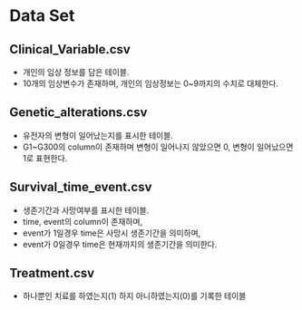 # Data Set

## Clinical_Variable.csv
- 개인의 임상 정보를 담은 테이블.
- 10개의 임상변수가 존재하며, 개인의 임상정보는 0~9까지의 수치로 대체한다.

## Genetic_alterations.csv
- 유전자의 변형이 일어났는지를 표시한 테이블.
- G1~G300의 column이 존재하며 변형이 일어나지 않았으면 0, 변형이 일어났으면 1로 표현한다. 

## Survival_time_event.csv
- 생존기간과 사망여부를 표시한 테이블.
- time, event의 column이 존재하며,
- event가 1일경우 time은 사망시 생존기간을 의미하며,
- event가 0일경우 time은 현재까지의 생존기간을 의미한다.

## Treatment.csv
- 하나뿐인 치료를 하였는지(1) 하지 아니하였는지(0)를 기록한 테이블
